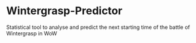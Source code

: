 # Wintergrasp-Predictor
Statistical tool to analyse and predict the next starting time of the battle of Wintergrasp in WoW
